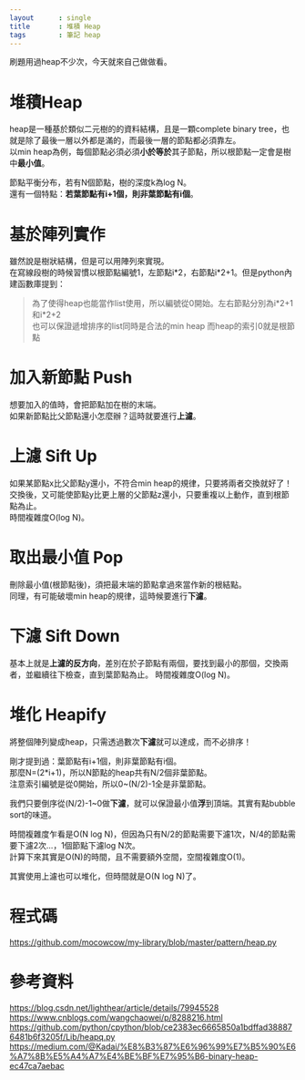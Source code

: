 ```yaml
---
layout      : single
title       : 堆積 Heap
tags 		: 筆記 heap
---
```

刷題用過heap不少次，今天就來自己做做看。  

# 堆積Heap
heap是一種基於類似二元樹的的資料結構，且是一顆complete binary tree，也就是除了最後一層以外都是滿的，而最後一層的節點都必須靠左。    
以min heap為例，每個節點必須必須**小於等於**其子節點，所以根節點一定會是樹中**最小值**。  

節點平衡分布，若有N個節點，樹的深度k為log N。  
還有一個特點：**若葉節點有i+1個，則非葉節點有i個**。  

# 基於陣列實作 
雖然說是樹狀結構，但是可以用陣列來實現。  
在寫線段樹的時候習慣以根節點編號1，左節點i\*2，右節點i\*2+1。但是python內建函數庫提到：  
> 為了使得heap也能當作list使用，所以編號從0開始。左右節點分別為i\*2+1和i\*2+2  
> 也可以保證遞增排序的list同時是合法的min heap 
> 而heap的索引0就是根節點  

# 加入新節點 Push
想要加入的值時，會把節點加在樹的末端。  
如果新節點比父節點還小怎麼辦？這時就要進行**上濾**。  

# 上濾 Sift Up
如果某節點x比父節點y還小，不符合min heap的規律，只要將兩者交換就好了！  
交換後，又可能使節點y比更上層的父節點z還小，只要重複以上動作，直到根節點為止。  
時間複雜度O(log N)。

# 取出最小值 Pop
刪除最小值(根節點後)，須把最末端的節點拿過來當作新的根結點。  
同理，有可能破壞min heap的規律，這時候要進行**下濾**。  

# 下濾 Sift Down
基本上就是**上濾的反方向**，差別在於子節點有兩個，要找到最小的那個，交換兩者，並繼續往下檢查，直到葉節點為止。 
時間複雜度O(log N)。

# 堆化 Heapify
將整個陣列變成heap，只需透過數次**下濾**就可以達成，而不必排序！  

剛才提到過：葉節點有i+1個，則非葉節點有i個。  
那麼N=(2\*i+1)，所以N節點的heap共有N/2個非葉節點。  
注意索引編號是從0開始，所以0\~(N/2)-1全是非葉節點。  

我們只要倒序從(N/2)-1\~0做**下濾**，就可以保證最小值**浮**到頂端。其實有點bubble sort的味道。  

時間複雜度乍看是O(N log N)，但因為只有N/2的節點需要下濾1次，N/4的節點需要下濾2次...，1個節點下濾log N次。  
計算下來其實是O(N)的時間，且不需要額外空間，空間複雜度O(1)。  

其實使用上濾也可以堆化，但時間就是O(N log N)了。  

# 程式碼
https://github.com/mocowcow/my-library/blob/master/pattern/heap.py

# 參考資料
https://blog.csdn.net/lighthear/article/details/79945528
https://www.cnblogs.com/wangchaowei/p/8288216.html
https://github.com/python/cpython/blob/ce2383ec6665850a1bdffad388876481b6f3205f/Lib/heapq.py
https://medium.com/@Kadai/%E8%B3%87%E6%96%99%E7%B5%90%E6%A7%8B%E5%A4%A7%E4%BE%BF%E7%95%B6-binary-heap-ec47ca7aebac
